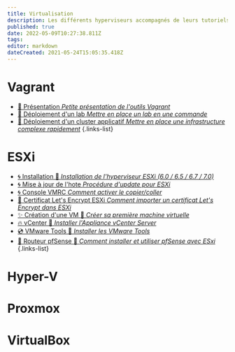 ```yaml
---
title: Virtualisation
description: Les différents hyperviseurs accompagnés de leurs tutoriels !
published: true
date: 2022-05-09T10:27:38.811Z
tags: 
editor: markdown
dateCreated: 2021-05-24T15:05:35.418Z
---
```


# Vagrant
- [💠 Présentation *Petite présentation de l'outils Vagrant*](/Virtualisation/Vagrant/Présentation)
- [💠 Déploiement d'un lab *Mettre en place un lab en une commande*](/Virtualisation/Vagrant/lab-1)
- [💠 Déploiement d'un cluster applicatif *Mettre en place une infrastructure complexe rapidement*](/Virtualisation/Vagrant/lab-1)
{.links-list}

# ESXi
- [🌀 Installation 🚧 *Installation de l'hyperviseur ESXi (6.0 / 6.5 / 6.7 / 7.0)*](/Virtualisation/VMware-ESXi/Installation)
- [🌀 Mise à jour de l'hote *Procédure d'update pour ESXi*](/Virtualisation/VMware-ESXi/Mise-a-jour)
- [🌀 Console VMRC *Comment activer le copier/coller*](/Virtualisation/VMware-ESXi/console-vmrc-copier-coller)
- [📜 Certificat Let's Encrypt ESXi *Comment importer un certificat Let's Encrypt dans ESXi*](/Virtualisation/VMware-ESXi/Certificat-LetsEncrypt)
- [✨ Création d'une VM 🚧 *Créer sa première machine virtuelle*](/Virtualisation/VMware-ESXi/Création-VM)
- [🔥 vCenter 🚧 *Installer l'Appliance vCenter Server*](/Virtualisation/VMware-ESXi/vCenter)
- [💿 VMware Tools 🚧 *Installer les VMware Tools*](/Virtualisation/VMware-ESXi/VMware-Tools)
- [💠 Routeur pfSense 🚧 *Comment installer et utiliser pfSense avec ESxi*](/Virtualisation/VMware-ESXi/pfSense)
{.links-list}

# Hyper-V

# Proxmox

# VirtualBox